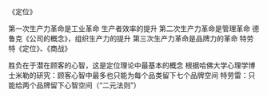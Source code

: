 《定位》

第一次生产力革命是工业革命 生产者效率的提升
第二次生产力革命是管理革命 德鲁克《公司的概念》，组织生产力的提升
第三次生产力革命是品牌力的革命 特劳特《定位》、《商战》

胜负在于潜在顾客的心智，这是定位理论中最基本的概念
根据哈佛大学心理学博士米勒的研究：顾客心智中最多也只能为每个品类留下七个品牌空间
                            特劳雷：只能给两个品牌留下心智空间（“二元法则”）

